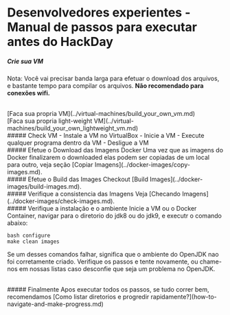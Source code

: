 # Desenvolvedores experientes - Manual de passos para executar antes do HackDay 

##### Crie sua VM

Nota: Você vai precisar banda larga para efetuar o download dos arquivos, e bastante tempo para compilar os arquivos. **Não recomendado para conexões wifi.**

<br/>
[Faca sua propria VM](../virtual-machines/build_your_own_vm.md) <br/>
[Faca sua propria light-weight VM](../virtual-machines/build_your_own_lightweight_vm.md)

<br/>
##### Check VM
- Instale a VM no VirtualBox
- Inicie a VM
- Execute qualquer programa dentro da VM
- Desligue a VM

<br/>
##### Efetue o Download das Imagens Docker
Uma vez que as imagens do Docker finalizarem o downloaded elas podem ser copiadas de um local para outro, veja seção [Copiar Imagens](../docker-images/copy-images.md).
  
<br/>
##### Efetue o Build das Images
Checkout [Build Images](../docker-images/build-images.md).

<br/>
##### Verifique a consistencia das Imagens
Veja [Checando Imagens](../docker-images/check-images.md).

<br/>
##### Verifique a instalação e o ambiente
Inicie a VM ou o Docker Container, navigar para o diretorio do jdk8 ou do jdk9, e executr o comando abaixo:

```
bash configure
make clean images
```

Se um desses comandos falhar, significa que o ambiente do OpenJDK nao foi corretamente criado. Verifique os passos e tente novamente, ou chame-nos em nossas listas caso desconfie que seja um problema no OpenJDK.

<br/>
##### Finalmente
Apos executar todos os passos, se tudo correr bem, recomendamos [Como listar diretorios e progredir rapidamente?](how-to-navigate-and-make-progress.md)